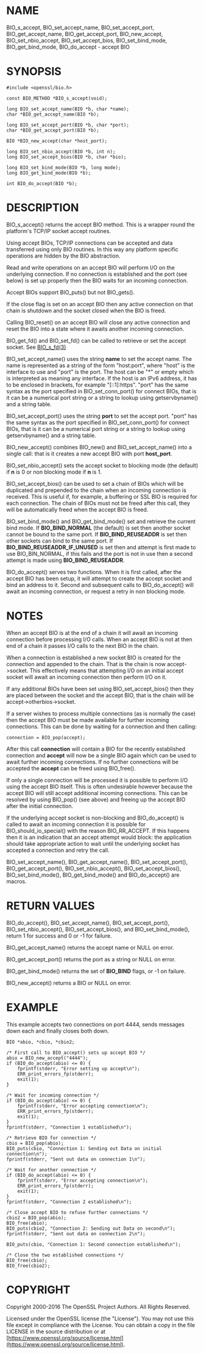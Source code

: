 # NAME

BIO\_s\_accept, BIO\_set\_accept\_name, BIO\_set\_accept\_port, BIO\_get\_accept\_name,
BIO\_get\_accept\_port, BIO\_new\_accept, BIO\_set\_nbio\_accept, BIO\_set\_accept\_bios,
BIO\_set\_bind\_mode, BIO\_get\_bind\_mode, BIO\_do\_accept - accept BIO

# SYNOPSIS

    #include <openssl/bio.h>

    const BIO_METHOD *BIO_s_accept(void);

    long BIO_set_accept_name(BIO *b, char *name);
    char *BIO_get_accept_name(BIO *b);

    long BIO_set_accept_port(BIO *b, char *port);
    char *BIO_get_accept_port(BIO *b);

    BIO *BIO_new_accept(char *host_port);

    long BIO_set_nbio_accept(BIO *b, int n);
    long BIO_set_accept_bios(BIO *b, char *bio);

    long BIO_set_bind_mode(BIO *b, long mode);
    long BIO_get_bind_mode(BIO *b);

    int BIO_do_accept(BIO *b);

# DESCRIPTION

BIO\_s\_accept() returns the accept BIO method. This is a wrapper
round the platform's TCP/IP socket accept routines.

Using accept BIOs, TCP/IP connections can be accepted and data
transferred using only BIO routines. In this way any platform
specific operations are hidden by the BIO abstraction.

Read and write operations on an accept BIO will perform I/O
on the underlying connection. If no connection is established
and the port (see below) is set up properly then the BIO
waits for an incoming connection.

Accept BIOs support BIO\_puts() but not BIO\_gets().

If the close flag is set on an accept BIO then any active
connection on that chain is shutdown and the socket closed when
the BIO is freed.

Calling BIO\_reset() on an accept BIO will close any active
connection and reset the BIO into a state where it awaits another
incoming connection.

BIO\_get\_fd() and BIO\_set\_fd() can be called to retrieve or set
the accept socket. See [BIO\_s\_fd(3)](http://man.he.net/man3/BIO_s_fd)

BIO\_set\_accept\_name() uses the string **name** to set the accept
name. The name is represented as a string of the form "host:port",
where "host" is the interface to use and "port" is the port.
The host can be "\*" or empty which is interpreted as meaning
any interface.  If the host is an IPv6 address, it has to be
enclosed in brackets, for example "\[::1\]:https".  "port" has the
same syntax as the port specified in BIO\_set\_conn\_port() for
connect BIOs, that is it can be a numerical port string or a
string to lookup using getservbyname() and a string table.

BIO\_set\_accept\_port() uses the string **port** to set the accept
port.  "port" has the same syntax as the port specified in
BIO\_set\_conn\_port() for connect BIOs, that is it can be a numerical
port string or a string to lookup using getservbyname() and a string
table.

BIO\_new\_accept() combines BIO\_new() and BIO\_set\_accept\_name() into
a single call: that is it creates a new accept BIO with port
**host\_port**.

BIO\_set\_nbio\_accept() sets the accept socket to blocking mode
(the default) if **n** is 0 or non blocking mode if **n** is 1.

BIO\_set\_accept\_bios() can be used to set a chain of BIOs which
will be duplicated and prepended to the chain when an incoming
connection is received. This is useful if, for example, a
buffering or SSL BIO is required for each connection. The
chain of BIOs must not be freed after this call, they will
be automatically freed when the accept BIO is freed.

BIO\_set\_bind\_mode() and BIO\_get\_bind\_mode() set and retrieve
the current bind mode. If **BIO\_BIND\_NORMAL** (the default) is set
then another socket cannot be bound to the same port. If
**BIO\_BIND\_REUSEADDR** is set then other sockets can bind to the
same port. If **BIO\_BIND\_REUSEADDR\_IF\_UNUSED** is set then and
attempt is first made to use BIO\_BIN\_NORMAL, if this fails
and the port is not in use then a second attempt is made
using **BIO\_BIND\_REUSEADDR**.

BIO\_do\_accept() serves two functions. When it is first
called, after the accept BIO has been setup, it will attempt
to create the accept socket and bind an address to it. Second
and subsequent calls to BIO\_do\_accept() will await an incoming
connection, or request a retry in non blocking mode.

# NOTES

When an accept BIO is at the end of a chain it will await an
incoming connection before processing I/O calls. When an accept
BIO is not at then end of a chain it passes I/O calls to the next
BIO in the chain.

When a connection is established a new socket BIO is created for
the connection and appended to the chain. That is the chain is now
accept->socket. This effectively means that attempting I/O on
an initial accept socket will await an incoming connection then
perform I/O on it.

If any additional BIOs have been set using BIO\_set\_accept\_bios()
then they are placed between the socket and the accept BIO,
that is the chain will be accept->otherbios->socket.

If a server wishes to process multiple connections (as is normally
the case) then the accept BIO must be made available for further
incoming connections. This can be done by waiting for a connection and
then calling:

    connection = BIO_pop(accept);

After this call **connection** will contain a BIO for the recently
established connection and **accept** will now be a single BIO
again which can be used to await further incoming connections.
If no further connections will be accepted the **accept** can
be freed using BIO\_free().

If only a single connection will be processed it is possible to
perform I/O using the accept BIO itself. This is often undesirable
however because the accept BIO will still accept additional incoming
connections. This can be resolved by using BIO\_pop() (see above)
and freeing up the accept BIO after the initial connection.

If the underlying accept socket is non-blocking and BIO\_do\_accept() is
called to await an incoming connection it is possible for
BIO\_should\_io\_special() with the reason BIO\_RR\_ACCEPT. If this happens
then it is an indication that an accept attempt would block: the application
should take appropriate action to wait until the underlying socket has
accepted a connection and retry the call.

BIO\_set\_accept\_name(), BIO\_get\_accept\_name(), BIO\_set\_accept\_port(),
BIO\_get\_accept\_port(), BIO\_set\_nbio\_accept(), BIO\_set\_accept\_bios(),
BIO\_set\_bind\_mode(), BIO\_get\_bind\_mode() and BIO\_do\_accept() are macros.

# RETURN VALUES

BIO\_do\_accept(),
BIO\_set\_accept\_name(), BIO\_set\_accept\_port(), BIO\_set\_nbio\_accept(),
BIO\_set\_accept\_bios(), and BIO\_set\_bind\_mode(), return 1 for success and 0 or
\-1 for failure.

BIO\_get\_accept\_name() returns the accept name or NULL on error.

BIO\_get\_accept\_port() returns the port as a string or NULL on error.

BIO\_get\_bind\_mode() returns the set of **BIO\_BIND** flags, or -1 on failure.

BIO\_new\_accept() returns a BIO or NULL on error.

# EXAMPLE

This example accepts two connections on port 4444, sends messages
down each and finally closes both down.

    BIO *abio, *cbio, *cbio2;

    /* First call to BIO_accept() sets up accept BIO */
    abio = BIO_new_accept("4444");
    if (BIO_do_accept(abio) <= 0) {
        fprintf(stderr, "Error setting up accept\n");
        ERR_print_errors_fp(stderr);
        exit(1);
    }

    /* Wait for incoming connection */
    if (BIO_do_accept(abio) <= 0) {
        fprintf(stderr, "Error accepting connection\n");
        ERR_print_errors_fp(stderr);
        exit(1);
    }
    fprintf(stderr, "Connection 1 established\n");

    /* Retrieve BIO for connection */
    cbio = BIO_pop(abio);
    BIO_puts(cbio, "Connection 1: Sending out Data on initial connection\n");
    fprintf(stderr, "Sent out data on connection 1\n");

    /* Wait for another connection */
    if (BIO_do_accept(abio) <= 0) {
        fprintf(stderr, "Error accepting connection\n");
        ERR_print_errors_fp(stderr);
        exit(1);
    }
    fprintf(stderr, "Connection 2 established\n");

    /* Close accept BIO to refuse further connections */
    cbio2 = BIO_pop(abio);
    BIO_free(abio);
    BIO_puts(cbio2, "Connection 2: Sending out Data on second\n");
    fprintf(stderr, "Sent out data on connection 2\n");

    BIO_puts(cbio, "Connection 1: Second connection established\n");

    /* Close the two established connections */
    BIO_free(cbio);
    BIO_free(cbio2);

# COPYRIGHT

Copyright 2000-2016 The OpenSSL Project Authors. All Rights Reserved.

Licensed under the OpenSSL license (the "License").  You may not use
this file except in compliance with the License.  You can obtain a copy
in the file LICENSE in the source distribution or at
[https://www.openssl.org/source/license.html](https://www.openssl.org/source/license.html).
